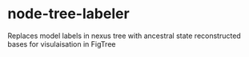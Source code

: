 # node-tree-labeler
Replaces model labels in nexus tree with ancestral state reconstructed bases for visulaisation in FigTree

